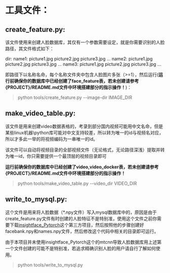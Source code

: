 # 工具文件：

## create_feature.py:

该文件使用来创建人脸数据库，其仅有一个参数需要设定，就是你需要识别的人脸路径，其文件格式如下：

dir:
        name1:
            picture1.jpg
            picture2.jpg
            picture3.jpg
            ...
        name2:
            picture1.jpg
            picture2.jpg
            picture3.jpg
            ...
        name3:
            picture1.jpg
            picture2.jpg
            picture3.jpg
            ...

即路径下以名称名命，每个名称文件夹中包含人脸图片多张（>=1），然后运行(**运行前确保你的数据库中已经创建了face_feature表，若未创建请参考{PROJECT}/README.md文件中环境搭建部分的指示操作！**)：

> python tools/create_feature.py --image-dir IMAGE_DIR

## make_video_table.py:

该文件是用来创建video数据表格的，考录到部分国内视频可能用中文名命，但是某些linux机器\python库可能对中文支持较差，所以转为唯一的id与视频名对应，所以才多此一举的将视频编码为一串唯一的id。

该文件可以自动将视频目录的全部视频文件（无论格式，无论路径深浅）提取并转为唯一id，你只需要提供一个最顶层的视频目录即可

**运行前确保你的数据库中已经创建了video,video_docker表，若未创建请参考{PROJECT}/README.md文件中环境搭建部分的指示操作！**

>python tools/make_video_table.py --video_dir VIDEO_DIR

## write_to_mysql.py:

这个文件是用来将人脸数据（*.npy文件）写入mysql数据库中的，原因是由于create_feature.py文件有时创建的人脸特征不是特别准，使用这个文件之前你需要下载[insightface_Pytorch](https://github.com/TreB1eN/InsightFace_Pytorch)这个第三方项目，然后按照他的步骤创建好facebank.npy和names.npy文件，然后修改这个代码中相关的目录即可运行。

由于本项目并未使用insightface_Pytorch这个的mtcnn导致人脸数据库用上述第一个文件创建的可能不是特别准，若追求精确识别人脸的用户请自行了解如何使用。

> python tools/write_to_mysql.py